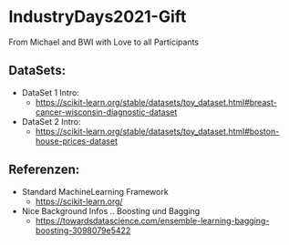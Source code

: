 # IndustryDays2021-Gift
From Michael and BWI with Love to all Participants

## DataSets:
* DataSet 1 Intro:
    * https://scikit-learn.org/stable/datasets/toy_dataset.html#breast-cancer-wisconsin-diagnostic-dataset
* DataSet 2 Intro:
    * https://scikit-learn.org/stable/datasets/toy_dataset.html#boston-house-prices-dataset

## Referenzen:
* Standard MachineLearning Framework
    * https://scikit-learn.org/
* Nice Background Infos .. Boosting und Bagging
    * https://towardsdatascience.com/ensemble-learning-bagging-boosting-3098079e5422